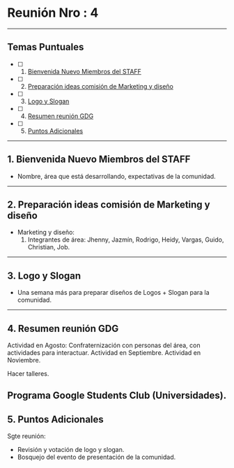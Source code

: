 
# Reunión Nro : 4

---

## Temas Puntuales

- [ ] 1. [Bienvenida Nuevo Miembros del STAFF]()
- [ ] 2. [Preparación ideas comisión de Marketing y diseño]()
- [ ] 3. [Logo y Slogan]()
- [ ] 4. [Resumen reunión GDG]()
- [ ] 5. [Puntos Adicionales]()

---

## 1. Bienvenida Nuevo Miembros del STAFF

- Nombre, área que está desarrollando, expectativas de la comunidad.

---

## 2. Preparación ideas comisión de Marketing y diseño

- Marketing y diseño:
  1. Integrantes de área: Jhenny, Jazmín, Rodrigo, Heidy, Vargas, Guido, Christian, Job.

---

## 3. Logo y Slogan

- Una semana más para preparar diseños de Logos + Slogan para la comunidad.

---

## 4. Resumen reunión GDG

Actividad en Agosto: Confraternización con personas del área, con actividades para interactuar.
Actividad en Septiembre.
Actividad en Noviembre.

Hacer talleres.

Programa Google Students Club (Universidades).
---

## 5. Puntos Adicionales

Sgte reunión: 
- Revisión y votación de logo y slogan.
- Bosquejo del evento de presentación de la comunidad.

